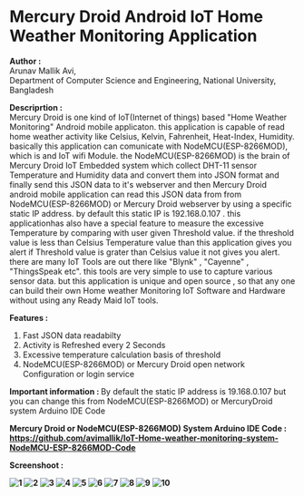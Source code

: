 # Mercury Droid Android IoT Home Weather Monitoring Application

<b>Author :</b> <br>
Arunav Mallik Avi, <br>
Department of Computer Science and Engineering, 
National University, Bangladesh

<b>Descriprtion :</b> <br>
Mercury Droid is one kind of IoT(Internet of things) based "Home Weather Monitoring"
Android mobile applicaton. this application is capable of read home weather activity
like Celsius, Kelvin, Fahrenheit, Heat-Index, Humidity. basically this application can 
comunicate with NodeMCU(ESP-8266MOD), which is and IoT wifi Module. the NodeMCU(ESP-8266MOD) 
is the brain of Mercury Droid IoT Embedded system which collect DHT-11 sensor Temperature
and Humidity data and convert them into JSON format and finally send this JSON data to it's 
webserver and then Mercury Droid android mobile application can read this JSON data from
from NodeMCU(ESP-8266MOD) or Mercury Droid webserver by using a specific static IP address. 
by default this static IP is 192.168.0.107 . this applicationhas also have a special feature to
measure the excessive Temperature by comparing with user given Threshold value. 
if the threshold value is less than Celsius Temperature value than this application 
gives you alert if Threshold value is grater than Celsius value it not gives you alert. 
there are many IoT Tools are out there like "Blynk" , "Cayenne" , "ThingsSpeak etc". 
this tools are very simple to use to capture various sensor data. but this application is unique and open source , 
so that any one can build their own Home weather Monitoring IoT Software and Hardware without using any Ready Maid IoT tools. 

<b>Features :</b>
1. Fast JSON data readabilty
2. Activity is Refreshed every 2 Seconds
3. Excessive temperature calculation basis of threshold
4. NodeMCU(ESP-8266MOD) or Mercury Droid open network Configuration or login service

<b> Important information : </b>
By default the static IP address is 19.168.0.107 but you can change this from NodeMCU(ESP-8266MOD) or MercuryDroid system Arduino IDE Code

<b> Mercury Droid or NodeMCU(ESP-8266MOD) System Arduino IDE Code : <b><br>
https://github.com/avimallik/IoT-Home-weather-monitoring-system-NodeMCU-ESP-8266MOD-Code
  
<b>Screenshoot : </b><br>

![1](https://user-images.githubusercontent.com/21225215/39982715-0bea3f12-5777-11e8-9745-6b90d0f02f3d.png) ![2](https://user-images.githubusercontent.com/21225215/39982716-0c2bc6f8-5777-11e8-8705-cf9fc1ab1aca.png) ![3](https://user-images.githubusercontent.com/21225215/39982717-0c7d6b8e-5777-11e8-9313-b803659d2444.png) ![4](https://user-images.githubusercontent.com/21225215/39982718-0cbcb62c-5777-11e8-94f9-30f930db1973.png) ![5](https://user-images.githubusercontent.com/21225215/39982719-0d41f4a4-5777-11e8-9279-36912e4c69bc.png) ![6](https://user-images.githubusercontent.com/21225215/39982721-0da20b28-5777-11e8-8047-9b339fc6529b.png) ![7](https://user-images.githubusercontent.com/21225215/39982722-0de0d1d2-5777-11e8-96f9-a17d74b7615d.png) ![8](https://user-images.githubusercontent.com/21225215/39982723-0e208a48-5777-11e8-8610-69191fbaac00.png) ![9](https://user-images.githubusercontent.com/21225215/39982725-0e5ebca0-5777-11e8-837e-b2b1b38cbc76.png) ![10](https://user-images.githubusercontent.com/21225215/39982726-0e9bc122-5777-11e8-9600-583d19afccff.png)
